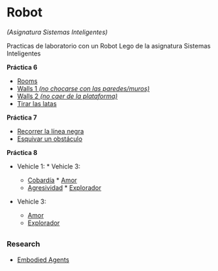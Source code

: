 # Robot
*(Asignatura Sistemas Inteligentes)*

Practicas de laboratorio con un Robot Lego de la asignatura Sistemas Inteligentes 

**Práctica 6**

* [Rooms](https://youtu.be/Rb0OAr2inbQ)
* [Walls 1 *(no chocarse con las paredes/muros)*](https://youtu.be/zzk0m_AuZug)
* [Walls 2 *(no caer de la plataforma)*](https://youtu.be/8Y1WQHl4lfw)
* [Tirar las latas](https://youtu.be/nFP8VsG_Rqg)

**Práctica 7**

* [Recorrer la línea negra](https://youtu.be/bLhXKdP8LN4)
* [Esquivar un obstáculo](https://youtu.be/KInFr1WWSk4)

**Práctica 8**

* Vehicle 1:							* Vehicle 3:
	* [Cobardía](https://youtu.be/yKn-FA9Lo0k)			* [Amor](https://youtu.be/Nr7a9y3tLZs)
	* [Agresividad](https://youtu.be/E7aklLO_LRw)			* [Explorador](https://youtu.be/K_Arwlk9cnk)

	
* Vehicle 3:
	* [Amor](https://youtu.be/Nr7a9y3tLZs)
	* [Explorador](https://youtu.be/K_Arwlk9cnk)


##

 ### Research
 
 * [Embodied Agents](https://drive.google.com/open?id=1KhXN-0VQ5zsExDOUJyByjwcCx-BzF4NA)
